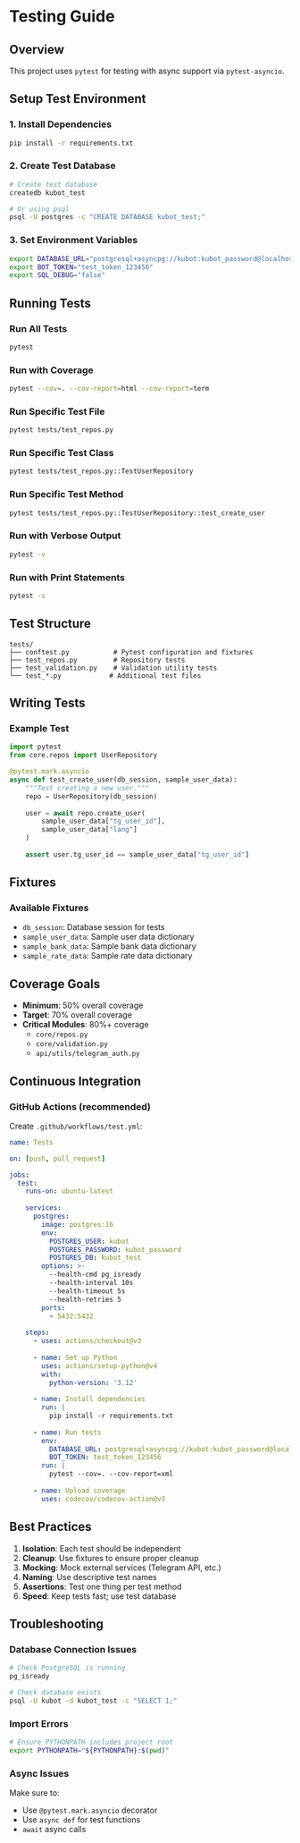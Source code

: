 # Testing Guide

## Overview
This project uses `pytest` for testing with async support via `pytest-asyncio`.

## Setup Test Environment

### 1. Install Dependencies
```bash
pip install -r requirements.txt
```

### 2. Create Test Database
```bash
# Create test database
createdb kubot_test

# Or using psql
psql -U postgres -c "CREATE DATABASE kubot_test;"
```

### 3. Set Environment Variables
```bash
export DATABASE_URL="postgresql+asyncpg://kubot:kubot_password@localhost:5432/kubot_test"
export BOT_TOKEN="test_token_123456"
export SQL_DEBUG="false"
```

## Running Tests

### Run All Tests
```bash
pytest
```

### Run with Coverage
```bash
pytest --cov=. --cov-report=html --cov-report=term
```

### Run Specific Test File
```bash
pytest tests/test_repos.py
```

### Run Specific Test Class
```bash
pytest tests/test_repos.py::TestUserRepository
```

### Run Specific Test Method
```bash
pytest tests/test_repos.py::TestUserRepository::test_create_user
```

### Run with Verbose Output
```bash
pytest -v
```

### Run with Print Statements
```bash
pytest -s
```

## Test Structure

```
tests/
├── conftest.py           # Pytest configuration and fixtures
├── test_repos.py         # Repository tests
├── test_validation.py    # Validation utility tests
└── test_*.py            # Additional test files
```

## Writing Tests

### Example Test
```python
import pytest
from core.repos import UserRepository

@pytest.mark.asyncio
async def test_create_user(db_session, sample_user_data):
    """Test creating a new user."""
    repo = UserRepository(db_session)
    
    user = await repo.create_user(
        sample_user_data["tg_user_id"],
        sample_user_data["lang"]
    )
    
    assert user.tg_user_id == sample_user_data["tg_user_id"]
```

## Fixtures

### Available Fixtures
- `db_session`: Database session for tests
- `sample_user_data`: Sample user data dictionary
- `sample_bank_data`: Sample bank data dictionary
- `sample_rate_data`: Sample rate data dictionary

## Coverage Goals

- **Minimum**: 50% overall coverage
- **Target**: 70% overall coverage
- **Critical Modules**: 80%+ coverage
  - `core/repos.py`
  - `core/validation.py`
  - `api/utils/telegram_auth.py`

## Continuous Integration

### GitHub Actions (recommended)
Create `.github/workflows/test.yml`:

```yaml
name: Tests

on: [push, pull_request]

jobs:
  test:
    runs-on: ubuntu-latest
    
    services:
      postgres:
        image: postgres:16
        env:
          POSTGRES_USER: kubot
          POSTGRES_PASSWORD: kubot_password
          POSTGRES_DB: kubot_test
        options: >-
          --health-cmd pg_isready
          --health-interval 10s
          --health-timeout 5s
          --health-retries 5
        ports:
          - 5432:5432
    
    steps:
      - uses: actions/checkout@v3
      
      - name: Set up Python
        uses: actions/setup-python@v4
        with:
          python-version: '3.12'
      
      - name: Install dependencies
        run: |
          pip install -r requirements.txt
      
      - name: Run tests
        env:
          DATABASE_URL: postgresql+asyncpg://kubot:kubot_password@localhost:5432/kubot_test
          BOT_TOKEN: test_token_123456
        run: |
          pytest --cov=. --cov-report=xml
      
      - name: Upload coverage
        uses: codecov/codecov-action@v3
```

## Best Practices

1. **Isolation**: Each test should be independent
2. **Cleanup**: Use fixtures to ensure proper cleanup
3. **Mocking**: Mock external services (Telegram API, etc.)
4. **Naming**: Use descriptive test names
5. **Assertions**: Test one thing per test method
6. **Speed**: Keep tests fast; use test database

## Troubleshooting

### Database Connection Issues
```bash
# Check PostgreSQL is running
pg_isready

# Check database exists
psql -U kubot -d kubot_test -c "SELECT 1;"
```

### Import Errors
```bash
# Ensure PYTHONPATH includes project root
export PYTHONPATH="${PYTHONPATH}:$(pwd)"
```

### Async Issues
Make sure to:
- Use `@pytest.mark.asyncio` decorator
- Use `async def` for test functions
- `await` async calls
